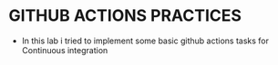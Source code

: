 # GITHUB ACTIONS PRACTICES

* In this lab i tried to implement some basic github actions tasks for Continuous integration